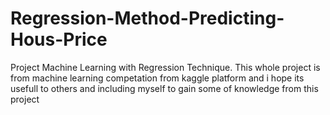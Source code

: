 # Regression-Method-Predicting-Hous-Price
Project Machine Learning with Regression Technique. This whole project is from machine learning competation from kaggle platform and i hope its usefull to others and including myself to gain some of knowledge from this project
